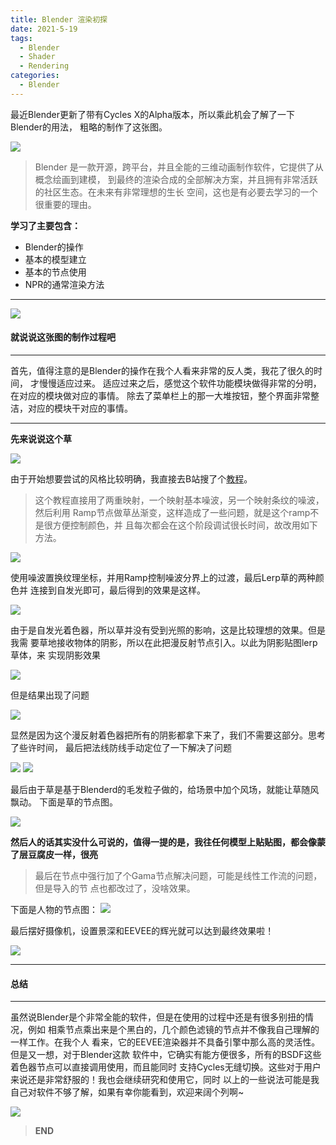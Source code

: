```yaml
---
title: Blender 渲染初探
date: 2021-5-19
tags:
  - Blender
  - Shader
  - Rendering
categories:
  - Blender
---
```


最近Blender更新了带有Cycles X的Alpha版本，所以乘此机会了解了一下Blender的用法，
粗略的制作了这张图。

![](/images/BlenderStartTitle.png)

>Blender 是一款开源，跨平台，并且全能的三维动画制作软件，它提供了从概念绘画到建模，
>到最终的渲染合成的全部解决方案，并且拥有非常活跃的社区生态。在未来有非常理想的生长
>空间，这也是有必要去学习的一个很重要的理由。

<b>学习了主要包含：</b>
  - Blender的操作
  - 基本的模型建立
  - 基本的节点使用
  - NPR的通常渲染方法

---
<!-- more -->

![](/images/BlenderStartPreView.png)

#### <b>就说说这张图的制作过程吧</b>
---
首先，值得注意的是Blender的操作在我个人看来非常的反人类，我花了很久的时间，
才慢慢适应过来。
适应过来之后，感觉这个软件功能模块做得非常的分明，在对应的模块做对应的事情。
除去了菜单栏上的那一大堆按钮，整个界面非常整洁，对应的模块干对应的事情。

---

<b>先来说说这个草</b>

![](/images/BlenderStartGrassPreview.png)


由于开始想要尝试的风格比较明确，我直接去B站搜了个[教程](https://www.bilibili.com/video/BV1Sk4y1C7Uy?from=search&seid=1962023099087612406)。

>这个教程直接用了两重映射，一个映射基本噪波，另一个映射条纹的噪波，然后利用
>Ramp节点做草丛渐变，这样造成了一些问题，就是这个ramp不是很方便控制颜色，并
>且每次都会在这个阶段调试很长时间，故改用如下方法。

![](/images/BlenderStartGrassNode.png)

使用噪波置换纹理坐标，并用Ramp控制噪波分界上的过渡，最后Lerp草的两种颜色并
连接到自发光即可，最后得到的效果是这样。

![](/images/BlenderGrassPreview2.png)

由于是自发光着色器，所以草并没有受到光照的影响，这是比较理想的效果。但是我需
要草地接收物体的阴影，所以在此把漫反射节点引入。以此为阴影贴图lerp草体，来
实现阴影效果

![](/images/BlenderStartGrassNode2.png)

但是结果出现了问题

![](/images/BlenderStartGrassPreview3.png)

显然是因为这个漫反射着色器把所有的阴影都拿下来了，我们不需要这部分。思考了些许时间，
最后把法线防线手动定位了一下解决了问题

![](/images/BlenderStartGrassNode3.png)
![](/images/BlenderStartGrassPreview4.png)

最后由于草是基于Blenderd的毛发粒子做的，给场景中加个风场，就能让草随风飘动。
下面是草的节点图。

![](/images/BlenderStartGrassNode4.png)

<b>然后人的话其实没什么可说的，值得一提的是，我往任何模型上贴贴图，都会像蒙
了层豆腐皮一样，很亮</b>

> 最后在节点中强行加了个Gama节点解决问题，可能是线性工作流的问题，但是导入的节
> 点也都改过了，没啥效果。

下面是人物的节点图：
![](/images/BlenderStartCharNode.png)

最后摆好摄像机，设置景深和EEVEE的辉光就可以达到最终效果啦！

![](/images/BlenderStartEndperview.png)

---

#### <b>总结</b>
---
虽然说Blender是个非常全能的软件，但是在使用的过程中还是有很多别扭的情况，例如
相乘节点乘出来是个黑白的，几个颜色滤镜的节点并不像我自己理解的一样工作。在我个人
看来，它的EEVEE渲染器并不具备引擎中那么高的灵活性。但是又一想，对于Blender这款
软件中，它确实有能方便很多，所有的BSDF这些着色器节点可以直接调用使用，而且能同时
支持Cycles无缝切换。这些对于用户来说还是非常舒服的！我也会继续研究和使用它，同时
以上的一些说法可能是我自己对软件不够了解，如果有幸你能看到，欢迎来阔个列啊~

![](/images/BlenderStartEndGif.gif)
> <b>END</b>